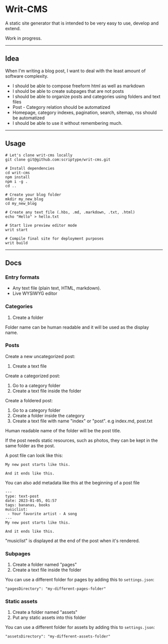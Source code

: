 # Writ-CMS

A static site generator that is intended to be very easy to use, develop and extend.

Work in progress.

***

## Idea

When I'm writing a blog post, I want to deal with the least amount of software complexity.

- I should be able to compose freeform html as well as markdown
- I should be able to create subpages that are not posts
- I should be able to organize posts and categories using folders and text files
- Post - Category relation should be automatized
- Homepage, category indexes, pagination, search, sitemap, rss should be automatized
- I should be able to use it without remembering much.

***

## Usage

```
# Let's clone writ-cms locally
git clone git@github.com:scriptype/writ-cms.git

# Install dependencies
cd writ-cms
npm install
npm i -g .
cd ..

# Create your blog folder
mkdir my_new_blog
cd my_new_blog

# Create any text file (.hbs, .md, .markdown, .txt, .html)
echo "Hello" > hello.txt

# Start live preview editor mode
writ start

# Compile final site for deployment purposes
writ build
```

***

## Docs

### Entry formats

- Any text file (plain text, HTML, markdown).
- Live WYSIWYG editor

### Categories

1) Create a folder

Folder name can be human readable and it will be used as the display name.

### Posts

Create a new uncategorized post:
1) Create a text file

Create a categorized post:
1) Go to a category folder
2) Create a text file inside the folder

Create a foldered post:
1) Go to a category folder
2) Create a folder inside the category
3) Create a text file with name "index" or "post". e.g index.md, post.txt

Human readable name of the folder will be the post title.

If the post needs static resources, such as photos, they can be kept in the same
folder as the post.

A post file can look like this:

```
My new post starts like this.

And it ends like this.
```

You can also add metadata like this at the beginning of a post file
```
---
type: text-post
date: 2023-01-05, 01:57
tags: bananas, books
musiclist:
 - Your favorite artist - A song
---
My new post starts like this.

And it ends like this.
```

"musiclist" is displayed at the end of the post when it's rendered.

### Subpages

1) Create a folder named "pages"
2) Create a text file inside the folder

You can use a different folder for pages by adding this to `settings.json`:

```
"pagesDirectory": "my-different-pages-folder"
```

### Static assets

1) Create a folder named "assets"
2) Put any static assets into this folder

You can use a different folder for assets by adding this to `settings.json`:

```
"assetsDirectory": "my-different-assets-folder"
```
